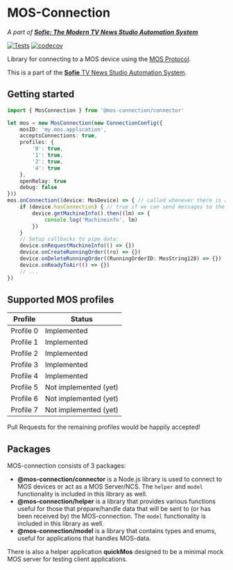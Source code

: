 # MOS-Connection

_A part of **[Sofie: The Modern TV News Studio Automation System](https://github.com/nrkno/Sofie-TV-automation/)**_

[![Tests](https://github.com/nrkno/sofie-mos-connection/actions/workflows/node.yaml/badge.svg)](https://github.com/nrkno/sofie-mos-connection/actions/workflows/node.yaml)
[![codecov](https://codecov.io/gh/nrkno/sofie-mos-connection/branch/master/graph/badge.svg?token=LQL02uXajF)](https://codecov.io/gh/nrkno/sofie-mos-connection)

Library for connecting to a MOS device using the [MOS Protocol](http://mosprotocol.com/).

This is a part of the [**Sofie** TV News Studio Automation System](https://github.com/nrkno/Sofie-TV-automation/).

## Getting started

```typescript
import { MosConnection } from '@mos-connection/connector'

let mos = new MosConnection(new ConnectionConfig({
	mosID: 'my.mos.application',
	acceptsConnections: true,
	profiles: {
		'0': true,
        '1': true,
        '2': true,
        '4': true
	},
	openRelay: true
	debug: false
}))
mos.onConnection((device: MosDevice) => { // called whenever there is a new connection to a mos-device
	if (device.hasConnection) { // true if we can send messages to the mos-server
	    device.getMachineInfo().then((lm) => {
			console.log('Machineinfo', lm)
		})
	}
	// Setup callbacks to pipe data:
	device.onRequestMachineInfo(() => {})
	device.onCreateRunningOrder((ro) => {})
	device.onDeleteRunningOrder((RunningOrderID: MosString128) => {})
	device.onReadyToAir(() => {})
	// ...
})
```

## Supported MOS profiles

| Profile   | Status                |
| --------- | --------------------- |
| Profile 0 | Implemented           |
| Profile 1 | Implemented           |
| Profile 2 | Implemented           |
| Profile 3 | Implemented           |
| Profile 4 | Implemented           |
| Profile 5 | Not implemented (yet) |
| Profile 6 | Not implemented (yet) |
| Profile 7 | Not implemented (yet) |

Pull Requests for the remaining profiles would be happily accepted!

## Packages

MOS-connection consists of 3 packages:

- **@mos-connection/connector** is a Node.js library is used to connect to MOS devices or act as a MOS Server/NCS.
  The `helper` and `model` functionality is included in this library as well.
- **@mos-connection/helper** is a library that provides various functions useful for those that prepare/handle data that will be sent to (or has been received by) the MOS-connection.
  The `model` functionality is included in this library as well.
- **@mos-connection/model** is a library that contains types and enums, useful for applications that handles MOS-data.

There is also a helper application **quickMos** designed to be a minimal mock MOS server for testing client applications.
